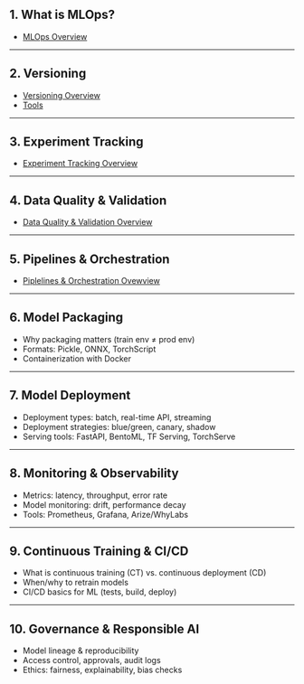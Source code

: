 ## **1. What is MLOps?**
- [MLOps Overview](https://github.com/yangshiteng/Data-Science-Learning-Path/blob/main/mlops/what_is_mlops.md)

---

## **2. Versioning**
- [Versioning Overview](https://github.com/yangshiteng/Data-Science-Learning-Path/blob/main/mlops/versioning.md)
- [Tools](https://github.com/yangshiteng/Data-Science-Learning-Path/blob/main/mlops/versioning_tools.md)

---

## **3. Experiment Tracking**
- [Experiment Tracking Overview](https://github.com/yangshiteng/Data-Science-Learning-Path/blob/main/mlops/experiment_tracking_overview.md)

---

## **4. Data Quality & Validation**
- [Data Quality & Validation Overview](https://github.com/yangshiteng/Data-Science-Learning-Path/blob/main/mlops/data_quality_validation_overview.md)

---

## **5. Pipelines & Orchestration**
- [Piplelines & Orchestration Ovewview]()

---

## **6. Model Packaging**

* Why packaging matters (train env ≠ prod env)
* Formats: Pickle, ONNX, TorchScript
* Containerization with Docker

---

## **7. Model Deployment**

* Deployment types: batch, real-time API, streaming
* Deployment strategies: blue/green, canary, shadow
* Serving tools: FastAPI, BentoML, TF Serving, TorchServe

---

## **8. Monitoring & Observability**

* Metrics: latency, throughput, error rate
* Model monitoring: drift, performance decay
* Tools: Prometheus, Grafana, Arize/WhyLabs

---

## **9. Continuous Training & CI/CD**

* What is continuous training (CT) vs. continuous deployment (CD)
* When/why to retrain models
* CI/CD basics for ML (tests, build, deploy)

---

## **10. Governance & Responsible AI**

* Model lineage & reproducibility
* Access control, approvals, audit logs
* Ethics: fairness, explainability, bias checks
